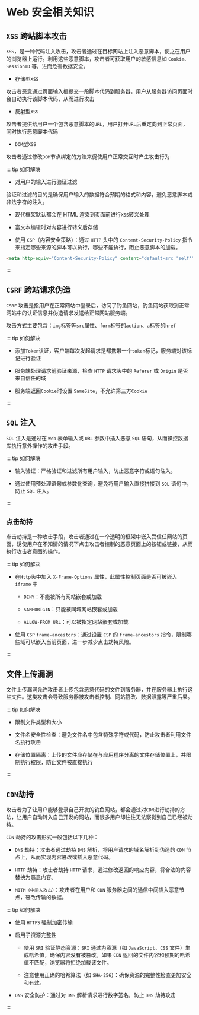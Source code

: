 # Web 安全相关知识

## `XSS` 跨站脚本攻击

`XSS`，是一种代码注入攻击，攻击者通过在目标网站上注入恶意脚本，使之在用户的浏览器上运行。利用这些恶意脚本，攻击者可获取用户的敏感信息如 `Cookie`、`SessionID` 等，进而危害数据安全。

- 存储型`XSS`

攻击者恶意通过页面输入框提交一段脚本代码到服务器，用户从服务器访问页面时会自动执行该脚本代码，从而进行攻击

- 反射型`XSS`

攻击者提供给用户一个包含恶意脚本的`URL`，用户打开`URL`后重定向到正常页面，同时执行恶意脚本代码

- `DOM`型`XSS`

攻击者通过修改`DOM`节点绑定的方法来促使用户正常交互时产生攻击行为

::: tip 如何解决

- 对用户的输入进行验证过滤

验证和过滤的目的是确保用户输入的数据符合预期的格式和内容，避免恶意脚本或非法字符的注入。

- 现代框架默认都会在 HTML 渲染到页面前进行`XSS`转义处理

- 富文本编辑时对内容进行转义后存储

- 使用 `CSP`（内容安全策略）：通过 `HTTP` 头中的 `Content-Security-Policy` 指令来指定哪些来源的脚本可以执行，哪些不能执行，阻止恶意脚本的加载。

```html
<meta http-equiv="Content-Security-Policy" content="default-src 'self'" />
```

:::

## `CSRF` 跨站请求伪造

`CSRF` 攻击是指用户在正常网站中登录后，访问了钓鱼网站，钓鱼网站获取到正常网站中的认证信息并伪造请求发送给正常网站服务端。

攻击方式主要包含：`img`标签等`src`属性、`form`标签的`action`、`a`标签的`href`

::: tip 如何解决

- 添加`Token`认证，客户端每次发起请求是都携带一个`token`标记，服务端对该标记进行验证

- 服务端处理请求前验证来源，检查 `HTTP` 请求头中的 `Referer` 或 `Origin` 是否来自信任的域

- 服务端返回`Cookie`时设置 `SameSite`，不允许第三方`Cookie`

:::

## `SQL` 注入

`SQL` 注入是通过在 `Web` 表单输入或 `URL` 参数中插入恶意 `SQL` 语句，从而操控数据库执行意外操作的攻击手段。

::: tip 如何解决

- 输入验证：严格验证和过滤所有用户输入，防止恶意字符或语句注入。

- 通过使用预处理语句或参数化查询，避免将用户输入直接拼接到 `SQL` 语句中，防止 `SQL` 注入。

:::

## `点击劫持`

点击劫持是一种攻击手段，攻击者通过在一个透明的框架中嵌入受信任网站的页面，诱使用户在不知情的情况下点击攻击者控制的恶意页面上的按钮或链接，从而执行攻击者意图的操作。

::: tip 如何解决

- 在`Http`头中加入 `X-Frame-Options` 属性，此属性控制页面是否可被嵌入 `iframe` 中

  - `DENY`：不能被所有网站嵌套或加载

  - `SAMEORIGIN`：只能被同域网站嵌套或加载

  - `ALLOW-FROM URL`：可以被指定网站嵌套或加载

- 使用 `CSP` `frame-ancestors`：通过设置 `CSP` 的 `frame-ancestors` 指令，限制哪些域可以嵌入当前页面，进一步减少点击劫持风险。

:::

## 文件上传漏洞

文件上传漏洞允许攻击者上传包含恶意代码的文件到服务器，并在服务器上执行这些文件。这类攻击会导致服务器被攻击者控制、网站篡改、数据泄露等严重后果。

::: tip 如何解决

- 限制文件类型和大小

- 文件名安全性检查：避免文件名中包含特殊字符或代码，防止攻击者利用文件名执行攻击

- 存储位置隔离：上传的文件应存储在与应用程序分离的文件存储位置上，并限制执行权限，防止文件被直接执行

:::

## `CDN`劫持

攻击者为了让用户能够登录自己开发的钓鱼网站，都会通过对`CDN`进行劫持的方法，让用户自动转入自己开发的网站，而很多用户却往往无法察觉到自己已经被劫持。

`CDN` 劫持的攻击形式一般包括以下几种：

- `DNS` 劫持：攻击者通过劫持 `DNS` 解析，将用户请求的域名解析到伪造的 `CDN` 节点上，从而实现内容篡改或插入恶意代码。

- `HTTP` 劫持：攻击者劫持 `HTTP` 请求，通过修改返回的响应内容，将合法的内容替换为恶意内容。

- `MITM（中间人攻击）`：攻击者在用户和 `CDN` 服务器之间的通信中间插入恶意节点，篡改传输的数据。

::: tip 如何解决

- 使用 `HTTPS` 强制加密传输

- 启用子资源完整性

  - 使用 `SRI` 验证静态资源：`SRI` 通过为资源（如 `JavaScript`、`CSS` 文件）生成哈希值，确保内容没有被篡改。如果 `CDN` 返回的文件内容和预期的哈希值不匹配，浏览器将拒绝加载该文件。

  - 注意使用正确的哈希算法（如 `SHA-256`）：确保资源的完整性检查更加安全和有效。

- `DNS` 安全防护：通过对 `DNS` 解析请求进行数字签名，防止 `DNS` 劫持攻击

:::
